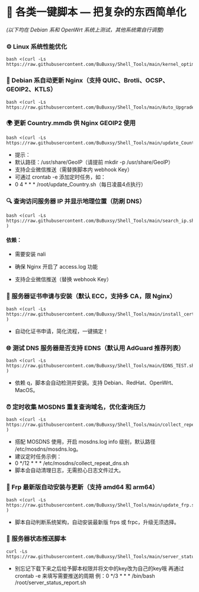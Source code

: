 # 🚀 各类一键脚本 — 把复杂的东西简单化  
*(以下均在 Debian 系和 OpenWrt 系统上测试，其他系统需自行调整)*


### ⚙️ Linux 系统性能优化  

```shell
bash <(curl -Ls https://raw.githubusercontent.com/BuBuxsy/Shell_Tools/main/kernel_optimization.sh)
```

### 🦄 Debian 系自动更新 Nginx（支持 QUIC、Brotli、OCSP、GEOIP2、KTLS）

```shell
bash <(curl -Ls https://raw.githubusercontent.com/BuBuxsy/Shell_Tools/main/Auto_Upgrade_Nginx.sh)
```
### 🌍 更新 Country.mmdb 供 Nginx GEOIP2 使用
```shell
bash <(curl -Ls https://raw.githubusercontent.com/BuBuxsy/Shell_Tools/main/update_Country.sh)
```
- 提示：
- 默认路径：/usr/share/GeoIP（请提前 mkdir -p /usr/share/GeoIP）
- 支持企业微信推送（需替换脚本内 webhook Key）
- 可通过 crontab -e 添加定时任务，如：
- 0 4 * * * /root/update_Country.sh（每日凌晨4点执行）

### 🔍 查询访问服务器 IP 并显示地理位置（防刷 DNS）
```shell
bash <(curl -Ls https://raw.githubusercontent.com/BuBuxsy/Shell_Tools/main/search_ip.sh
)
```
#### 依赖：

- 需要安装 nali

- 确保 Nginx 开启了 access.log 功能

- 支持企业微信推送（替换 webhook Key）

### 🔐 服务器证书申请与安装（默认 ECC，支持多 CA，限 Nginx）
```shell
bash <(curl -Ls https://raw.githubusercontent.com/BuBuxsy/Shell_Tools/main/install_cert.sh
)
```
- 自动化证书申请，简化流程，一键搞定！

### 🌐 测试 DNS 服务器是否支持 EDNS（默认用 AdGuard 推荐列表）
```shell
bash <(curl -Ls https://raw.githubusercontent.com/BuBuxsy/Shell_Tools/main/EDNS_TEST.sh
)
```
- 依赖 q，脚本会自动检测并安装。支持 Debian、RedHat、OpenWrt、MacOS。

### ⏰ 定时收集 MOSDNS 重复查询域名，优化查询压力
```shell
bash <(curl -Ls https://raw.githubusercontent.com/BuBuxsy/Shell_Tools/main/collect_repeat_dns.sh
)
```
- 搭配 MOSDNS 使用，开启 mosdns.log info 级别，默认路径 /etc/mosdns/mosdns.log。
- 建议定时任务示例：
- 0 */12 * * * /etc/mosdns/collect_repeat_dns.sh
- 脚本会自动清理日志，无需担心日志文件过大。

### 🚀 Frp 最新版自动安装与更新（支持 amd64 和 arm64）
```shell
bash <(curl -Ls https://raw.githubusercontent.com/BuBuxsy/Shell_Tools/main/update_frp.sh
)
```
- 脚本自动判断系统架构，自动安装最新版 frps 或 frpc，升级无须选择。

### 🤠 服务器状态推送脚本
```shell
curl -Ls https://raw.githubusercontent.com/BuBuxsy/Shell_Tools/main/server_status_report.sh
```
- 别忘记下载下来之后给予脚本权限并将文中的key改为自己的key哦 再通过crontab -e 来填写需要推送的周期 例：0 */3 * * * /bin/bash /root/server_status_report.sh
